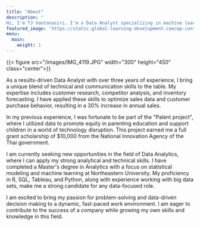 ```yaml
---
title: "About"
description: "
Hi, I'm TJ Vantanasiri. I'm a Data Analyst specializing in machine learning with a Master's in Analytics. Let's harness the power of data for success"
featured_image: 'https://static.global-learning-development.com/wp-content/uploads/2021/06/11105557/GettyImages-1206796363-scaled.jpg'
menu:
  main:
    weight: 1
---
```

{{< figure src="/images/IMG_4119.JPG" width="300" height="450" class="center">}}

As a results-driven Data Analyst with over three years of experience, I bring a unique blend of technical and communication skills to the table. My expertise includes customer research, competitor analysis, and inventory forecasting. I have applied these skills to optimize sales data and customer purchase behavior, resulting in a 30% increase in annual sales.

In my previous experience, I was fortunate to be part of the "Palent project", where I utilized data to promote equity in parenting education and support children in a world of technology disruption. This project earned me a full grant scholarship of $10,000 from the National Innovation Agency of the Thai government.

I am currently seeking new opportunities in the field of Data Analytics, where I can apply my strong analytical and technical skills. I have completed a Master's degree in Analytics with a focus on statistical modeling and machine learning at Northeastern University. My proficiency in R, SQL, Tableau, and Python, along with experience working with big data sets, make me a strong candidate for any data-focused role.

I am excited to bring my passion for problem-solving and data-driven decision making to a dynamic, fast-paced work environment. I am eager to contribute to the success of a company while growing my own skills and knowledge in this field.